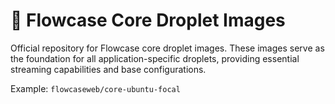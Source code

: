 # 🌊 Flowcase Core Droplet Images 
Official repository for Flowcase core droplet images. These images serve as the foundation for all application-specific droplets, providing essential streaming capabilities and base configurations.

Example: `flowcaseweb/core-ubuntu-focal`
